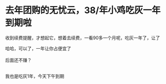 # 去年团购的无忧云，38/年小鸡吃灰一年到期啦


收到续费提醒，才想起它，想着去续费，一看90多一个月呢，吃灰一年了，让了

哈哈，可以了，一年让你占便宜了<br />
<br />
后面还不赚？<br />
<br />
<img src="static/image/smiley/default/lol.gif" smilieid="12" border="0" alt="" /><img src="static/image/smiley/default/lol.gif" smilieid="12" border="0" alt="" /><img src="static/image/smiley/default/lol.gif" smilieid="12" border="0" alt="" />

我也是吃灰1年，今天下午到期

